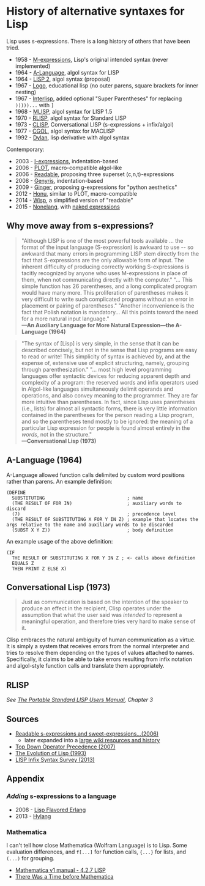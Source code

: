 # History of alternative syntaxes for Lisp

Lisp uses s-expressions.  There is a long history of others that have been tried.

- 1958 - [M-expressions], Lisp's original intended syntax (never implemented)
- 1964 - [A-Language], algol syntax for LISP
- 1964 - [LISP 2], algol syntax (proposal)
- 1967 - [Logo], educational lisp (no outer parens, square brackets for inner nesting)
- 1967 - [Interlisp], added optional "Super Parentheses" for replacing `)))))...` with `]`
- 1968 - [MLISP], algol syntax for LISP 1.5
- 1970 - [RLISP], algol syntax for Standard LISP
- 1973 - [CLISP], Conversational LISP (s-expressions + infix/algol)
- 1977 - [CGOL], algol syntax for MACLISP
- 1992 - [Dylan], lisp derivative with algol syntax

Contemporary:

- 2003 - [I-expressions], indentation-based
- 2006 - [PLOT], macro-compatible algol-like
- 2006 - [Readable], proposing three superset (c,n,t)-expressions
- 2008 - [Genyris], indentation-based
- 2009 - [Ginger], proposing g-expressions for "python aesthetics"
- 2012 - [Honu], similar to PLOT, macro-compatible
- 2014 - [Wisp], a simplified version of "readable"
- 2015 - [Nonelang], with [naked expressions](http://nonelang.readthedocs.io/en/latest/dataformat.html#naked-coated-expressions)

## Why move away from s-expressions?

> "Although LISP is one of the most powerful tools available ... the format of the input language (S-expression) is awkward to use -- so awkward that many errors in programming LISP stem directly from the fact that S-expressions are the only allowable form of input.  The inherent difficulty of producing correctly working S-expressions is tacitly recognized by anyone who uses M-expressions in place of them, when not communicating directly with the computer."
> "... This simple function has 26 parentheses, and a long complicated program would have many more.  This proliferation of parentheses makes it very difficult to write such complicated programs without an error in placement or pairing of parentheses."
> "Another inconvenience is the fact that Polish notation is mandatory... All this points toward the need for a more natural input language."<br>
> __—An Auxiliary Language for More Natural Expression—the A-Language (1964)__

> "The syntax of [Lisp] is very simple, in the sense that it can be described concisely, but not in the sense that Lisp programs are easy to read or write!  This simplicity of syntax is achieved by, and at the expense of, extensive use of explicit structuring, namely, grouping through parenthesization."
> "... most high level programming languages offer syntactic devices for reducing apparent depth and complexity of a program: the reserved words and infix operators used in Algol-like languages simultaneously delimit operands and operations, and also convey meaning to the programmer.  They are far more intuitive than parentheses.  In fact, since Lisp uses parentheses (i.e., lists) for almost all syntactic forms, there is very little information contained in the parentheses for the person reading a Lisp program, and so the parentheses tend mostly to be ignored: the meaning of a particular Lisp expression for people is found almost entirely in the _words_, not in the structure."<br>
> __—Conversational Lisp (1973)__


## A-Language (1964)

A-Language allowed function calls delimited by custom word positions rather than parens.  An example definition:

```
(DEFINE
  SUBSTITUTING                              ; name
  (THE RESULT OF FOR IN)                    ; auxiliary words to discard
  (7)                                       ; precedence level
  (THE RESULT OF SUBSTITUTING X FOR Y IN Z) ; example that locates the args relative to the name and auxiliary words to be discarded
  (SUBST X Y Z))                            ; body definition
```

An example usage of the above definition:

```
(IF
  THE RESULT OF SUBSTITUTING X FOR Y IN Z ; <- calls above definition
  EQUALS Z
  THEN PRINT Z ELSE X)
```

## Conversational Lisp (1973)

> Just as communication is based on the intention of the speaker to produce an effect in the recipient, Clisp operates under the assumption that what the user said was _intended_ to represent a meaningful operation, and therefore tries very hard to make sense of it.

Clisp embraces the natural ambiguity of human communication as a virtue. It is
simply a system that receives errors from the normal interpreter and tries to
resolve them depending on the types of values attached to names.  Specifically,
it claims to be able to take errors resulting from infix notation and
algol-style function calls and translate them appropriately.

## RLISP

_See [The Portable Standard LISP Users Manual], Chapter 3_

[The Portable Standard LISP Users Manual]:http://www.softwarepreservation.org/projects/LISP/utah/USCP-Portable_Standard_LISP_Users_Manual-TR_10-1982.pdf

## Sources

- [Readable s-expressions and sweet-expressions...(2006)](https://www.dwheeler.com/readable/readable-s-expressions.html)
  - later expanded into a [large wiki resources and history](https://sourceforge.net/p/readable/wiki/Home/)
- [Top Down Operator Precedence (2007)](http://javascript.crockford.com/tdop/tdop.html)
- [The Evolution of Lisp (1993)](https://www.dreamsongs.com/Files/HOPL2-Uncut.pdf)
- [LISP Infix Syntax Survey (2013)](http://xahlee.info/comp/lisp_sans_sexp.html)

## Appendix

### _Adding_ s-expressions to a language

- 2008 - [Lisp Flavored Erlang]
- 2013 - [Hylang]

### Mathematica

I can't tell how close Mathematica (Wolfram Language) is to Lisp.  Some
evaluation differences, and `f[...]` for function calls, `{...}` for lists,
and `(...)` for grouping.

- [Mathematica v1 manual - 4.2.7 LISP](http://reference.wolfram.com/legacy/v1/contents/4.2.7.pdf)
- [There Was a Time before Mathematica](http://blog.stephenwolfram.com/2013/06/there-was-a-time-before-mathematica/)


[A-Language]:http://www.softwarepreservation.org/projects/LISP/book/III_LispBook_Apr66.pdf#page=249
[CGOL]:http://web.archive.org/web/20080218053546/http://zane.brouhaha.com/~healyzh/doc/cgol.doc.txt
[LISP 2]:https://en.wikipedia.org/wiki/LISP_2
[MLISP]:http://i.stanford.edu/pub/cstr/reports/cs/tr/68/92/CS-TR-68-92.pdf
[Dylan]:https://en.wikipedia.org/wiki/Dylan_(programming_language)
[CLISP]:http://www.softwarepreservation.org/projects/LISP/interlisp/Teitelman-3IJCAI.pdf
[M-expressions]:https://en.wikipedia.org/wiki/M-expression
[RLISP]:https://en.wikipedia.org/wiki/Reduce_(computer_algebra_system)

[Readable]:https://sourceforge.net/p/readable/wiki/Home/

[Logo]:http://el.media.mit.edu/logo-foundation/what_is_logo/logo_programming.html
[Wisp]:https://srfi.schemers.org/srfi-119/srfi-119.html
[Ginger]:http://sci-hub.cc/10.1145/1566445.1566481
[Nonelang]:https://bitbucket.org/duangle/nonelang/overview
[Lisp Flavored Erlang]:https://en.wikipedia.org/wiki/LFE_(programming_language)
[Hylang]:https://en.wikipedia.org/wiki/Hy
[Interlisp]:http://www.dtic.mil/dtic/tr/fulltext/u2/656771.pdf
[PLOT]:http://users.rcn.com/david-moon/PLOT/
[I-expressions]:https://srfi.schemers.org/srfi-49/srfi-49.html
[Honu]:http://sci-hub.cc/10.1145/2371401.2371420
[Genyris]:http://lambda-the-ultimate.org/node/2651
